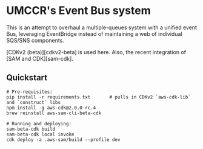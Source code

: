 # UMCCR's Event Bus system

This is an attempt to overhaul a multiple-queues system with a unified event Bus, leveraging EventBridge instead of maintaining a web of individual SQS/SNS components.

[CDKv2 (beta)][cdkv2-beta] is used here. Also, the recent integration of [SAM and CDK][sam-cdk].

## Quickstart

```
# Pre-requisites:
pip install -r requirements.txt       # pulls in CDKv2 `aws-cdk-lib` and `construct` libs
npm install -g aws-cdk@2.0.0-rc.4
brew reinstall aws-sam-cli-beta-cdk

# Running and deploying:
sam-beta-cdk build
sam-beta-cdk local invoke
cdk deploy -a .aws-sam/build --profile dev
```
